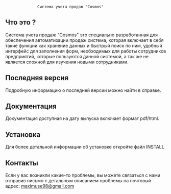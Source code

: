                   Система учета продаж "Cosmos"
 Что это ?
 ----------
 Система учета продаж "Cosmos" это специально разработанная для обеспечения автоматизации продаж система, которая включает в себя такие функции как хранение данных и быстрый поиск по ним, удобный интерфейс для заполнения форм, необходимых для работы сотрудников предприятий, которые пользуются данной системой, а так же не является сложной для изучения новыми сотрудниками.

 Последняя версия
 ----------
 Подробную информацию о последней версии можно найти в справке.

 Документация
 ----------
 Документация доступная на дату выпуска включает формат pdf/html.

 Установка
 ----------
 Для более детальной информации об установке откройте файл INSTALL

 Контакты
 ----------
 Если у вас возникли какие-то проблемы, вы можете связаться с нами отправив письмо с детальным описанием проблемы на почтовый адрес: maximuse98@gmail.com
